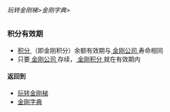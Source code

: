 ###### 玩转金刚梯>金刚字典>

### 积分有效期

- [ 积分 ]()（即金刚积分）余额有效期与[ 金刚公司 ]()寿命相同
- 只要[ 金刚公司 ]()存续，[ 金刚积分 ]()就在有效期内



#### 返回到
- [玩转金刚梯](https://github.com/a2zitpro/web/blob/master/LadderFree/A.md)
- [金刚字典](https://github.com/a2zitpro/web/blob/master/LadderFree/kkDictionary/KKDictionary.md)



